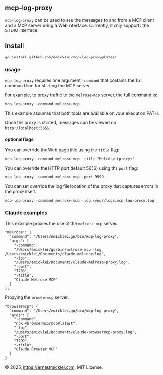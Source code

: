 ## mcp-log-proxy

`mcp-log-proxy` can be used to see the messages to and from a MCP client and a MCP server using a Web interface.
Currently, it only supports the STDIO interface.

## install

    go install github.com/emicklei/mcp-log-proxy@latest

### usage

`mcp-log-proxy` requires one argument `-command` that contains the full command line for starting the MCP server.

For example, to proxy traffic to the `melrose-mcp` server, the full command is:

    mcp-log-proxy -command melrose-mcp

This example assumes that both tools are available on your execution PATH.

Once the proxy is started, messages can be viewed on `http:/localhost:5656`.

#### optional flags

You can override the Web page title using the `title` flag:

    mcp-log-proxy -command melrose-mcp -title "Melrōse (proxy)"   

You can override the HTTP port(default 5656) using the `port` flag:

    mcp-log-proxy -command melrose-mcp -port 9999

You can set override the log file location of the proxy that captures errors in the proxy itself.

    mcp-log-proxy -command melrose-mcp -log /your/logs/mcp-log-proxy.log

### Claude examples

This example proxies the use of the `melrose-mcp` server.

    "melrōse": {
      "command": "/Users/emicklei/go/bin/mcp-log-proxy",
      "args": [
        "-command",
        "/Users/emicklei/go/bin/melrose-mcp -log /Users/emicklei/Documents/claude-melrose.log",
        "-log",
        "/Users/emicklei/Documents/claude-melrose-proxy.log",
        "-port",
        "7788",
        "-title",
        "Claude Melrose MCP"
      ]
    },

Proxying the `browsermcp` server.

    "browsermcp": {
      "command": "/Users/emicklei/go/bin/mcp-log-proxy",
      "args": [
        "-command",
        "npx @browsermcp/mcp@latest",
        "-log",
        "/Users/emicklei/Documents/claude-browsermcp-proxy.log",
        "-port",
        "7799",
        "-title",
        "Claude Browser MCP"
      ]
    }

&copy; 2025, https://ernestmicklei.com. MIT License.